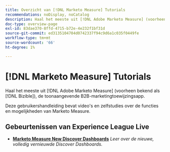 ```yaml
---
title: Overzicht van [!DNL Marketo Measure] Tutorials
recommendations: noDisplay, noCatalog
description: Haal het meeste uit [!DNL Adobe Marketo Measure] (voorheen bekend als [!DNL Bizible]), de toonaangevende B2B-marketingtoewijzingsapp.
doc-type: overview-page
exl-id: 83dae370-8ffd-4715-b72e-4e232f1bf31d
source-git-commit: ed3135104704d0742337f94c9d6a1c035f0449fe
workflow-type: tm+mt
source-wordcount: '66'
ht-degree: 1%

---
```


# [!DNL Marketo Measure] Tutorials

Haal het meeste uit [!DNL Adobe Marketo Measure] (voorheen bekend als [!DNL Bizible]), de toonaangevende B2B-marketingtoewijzingsapp.

Deze gebruikershandleiding bevat video&#39;s en zelfstudies over de functies en mogelijkheden van Marketo Measure.

<div id="recs-overview-body-1"></div>
<div id="recs-overview-body-2"></div>
<div id="recs-overview-body-3"></div>
<div id="recs-overview-body-4"></div>
<div id="recs-overview-body-5"></div>
<div id="recs-overview-body-6"></div>

## Gebeurtenissen van Experience League Live

* **[Marketo Measure New Discover Dashboards](https://experienceleague.adobe.com/nl/docs/events/experience-league-live-recordings/episodes/exl-live-episode-04-18-24)**
  *Leer over de nieuwe, volledig vernieuwde Discover Dashboards.*
